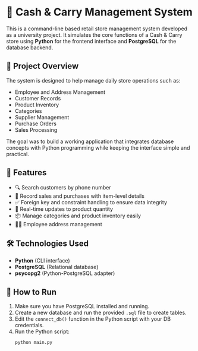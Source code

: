 # 🛒 Cash & Carry Management System

This is a command-line based retail store management system developed as a university project. It simulates the core functions of a Cash & Carry store using **Python** for the frontend interface and **PostgreSQL** for the database backend.

## 📌 Project Overview

The system is designed to help manage daily store operations such as:

- Employee and Address Management
- Customer Records
- Product Inventory
- Categories
- Supplier Management
- Purchase Orders
- Sales Processing

The goal was to build a working application that integrates database concepts with Python programming while keeping the interface simple and practical.

## 🧠 Features

- 🔍 Search customers by phone number
- 🧾 Record sales and purchases with item-level details
- ✅ Foreign key and constraint handling to ensure data integrity
- 🔁 Real-time updates to product quantity
- 📦 Manage categories and product inventory easily
- 🧑‍💼 Employee address management

## 🛠 Technologies Used

- **Python** (CLI interface)
- **PostgreSQL** (Relational database)
- **psycopg2** (Python-PostgreSQL adapter)

## 🚀 How to Run

1. Make sure you have PostgreSQL installed and running.
2. Create a new database and run the provided `.sql` file to create tables.
3. Edit the `connect_db()` function in the Python script with your DB credentials.
4. Run the Python script:
   ```bash
   python main.py
